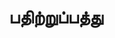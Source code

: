 ---
layout: tagpage
title: "பதிற்றுப்பத்து"
tag: பதிற்றுப்பத்து
description: "பதிற்றுப்பத்து தொடர்புடைய நூல்கள்/கட்டுரைகள்"
robots: noindex
---